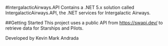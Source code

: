 #IntergalacticAirways.API
Contains a .NET 5.x solution called IntergalacticAirways.API, the .NET services for Intergalactic Airways.

##Getting Started
This project uses a public API from https://swapi.dev/ to retrieve data for Starships and Pilots.

Developed by Kevin Mark Andrada